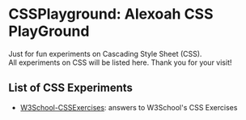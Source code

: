 # CSSPlayground: Alexoah CSS PlayGround
Just for fun experiments on Cascading Style Sheet (CSS).  
All experiments on CSS will be listed here. Thank you for your visit!

## List of CSS Experiments
* [W3School-CSSExercises](./W3School-CSSExercises): answers to W3School's CSS Exercises

